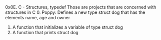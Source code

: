 0x0E. C - Structures, typedef 
Those are projects that are concerned with structures in C 
0. Poppy: Defines a new type struct dog that has the elements name, age and owner 
1. A function that initializes a variable of type struct dog 
2. A function that prints struct dog
